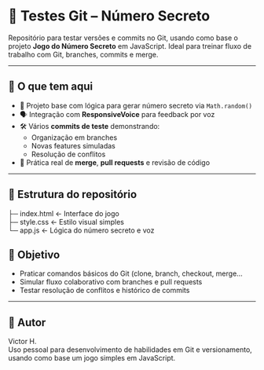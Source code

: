 # 🔐 Testes Git – Número Secreto

Repositório para testar versões e commits no Git, usando como base o projeto **Jogo do Número Secreto** em JavaScript. Ideal para treinar fluxo de trabalho com Git, branches, commits e merge.

---

## 🧩 O que tem aqui

- 🎲 Projeto base com lógica para gerar número secreto via `Math.random()`
- 🗣️ Integração com **ResponsiveVoice** para feedback por voz
- 🛠️ Vários **commits de teste** demonstrando:
  - Organização em branches
  - Novas features simuladas
  - Resolução de conflitos
- 🔀 Prática real de **merge**, **pull requests** e revisão de código

---

## 📂 Estrutura do repositório
├─ index.html ← Interface do jogo<br>
├─ style.css ← Estilo visual simples<br>
└─ app.js ← Lógica do número secreto e voz<br>


## 🎯 Objetivo

- Praticar comandos básicos do Git (clone, branch, checkout, merge…
- Simular fluxo colaborativo com branches e pull requests
- Testar resolução de conflitos e histórico de commits

---

## 👤 Autor

Victor H.  
Uso pessoal para desenvolvimento de habilidades em Git e versionamento, usando como base um jogo simples em JavaScript.
